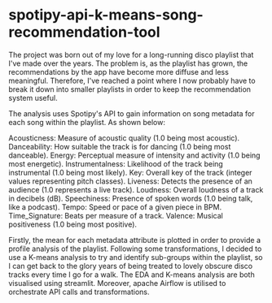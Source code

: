 # spotipy-api-k-means-song-recommendation-tool

The project was born out of my love for a long-running disco playlist that I've made over the years. The problem is, as the playlist has grown,  the recommendations by the app have become more diffuse and less meaningful. Therefore, I've reached a point where I now probably have to break 
it down into smaller playlists in order to keep the recommendation system useful. 

The analysis uses Spotipy's API to gain information on song metadata for each song within the playlist. As shown below:

Acousticness: Measure of acoustic quality (1.0 being most acoustic).
Danceability: How suitable the track is for dancing (1.0 being most danceable).
Energy: Perceptual measure of intensity and activity (1.0 being most energetic).
Instrumentalness: Likelihood of the track being instrumental (1.0 being most likely).
Key: Overall key of the track (integer values representing pitch classes).
Liveness: Detects the presence of an audience (1.0 represents a live track).
Loudness: Overall loudness of a track in decibels (dB).
Speechiness: Presence of spoken words (1.0 being talk, like a podcast). 
Tempo: Speed or pace of a given piece in BPM.
Time_Signature: Beats per measure of a track.
Valence: Musical positiveness (1.0 being most positive).


Firstly, the mean for each metadata attribute is plotted in order to provide a profile analysis of the playlist. Following some transformations, 
I decided to use a K-means analysis to try and identify sub-groups within the playlist, so I can get back to the glory years of being treated to lovely obscure disco tracks every time I go for a walk. 
The EDA and K-means analysis are both visualised using streamlit. Moreover, apache Airflow is utilised to orchestrate API calls and transformations.

 

 
